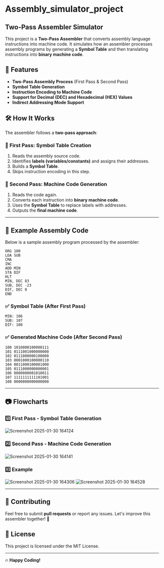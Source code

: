 # Assembly_simulator_project
## Two-Pass Assembler Simulator

This project is a **Two-Pass Assembler** that converts assembly language instructions into machine code. It simulates how an assembler processes assembly programs by generating a **Symbol Table** and then translating instructions into **binary machine code**.

## 🚀 Features

- **Two-Pass Assembly Process** (First Pass & Second Pass)
- **Symbol Table Generation**
- **Instruction Encoding to Machine Code**
- **Support for Decimal (DEC) and Hexadecimal (HEX) Values**
- **Indirect Addressing Mode Support**

## 🛠 How It Works

The assembler follows a **two-pass approach**:

### 🔹 First Pass: Symbol Table Creation

1. Reads the assembly source code.
2. Identifies **labels (variables/constants)** and assigns their addresses.
3. Builds a **Symbol Table**.
4. Skips instruction encoding in this step.

### 🔹 Second Pass: Machine Code Generation

1. Reads the code again.
2. Converts each instruction into **binary machine code**.
3. Uses the **Symbol Table** to replace labels with addresses.
4. Outputs the **final machine code**.

---

## 📜 Example Assembly Code

Below is a sample assembly program processed by the assembler:

```assembly
ORG 100
LDA SUB
CMA
INC
ADD MIN
STA DIF
HLT
MIN, DEC 83
SUB, DEC -23
DIF, DEC 0
END
```

### ✅ Symbol Table (After First Pass)

```
MIN: 106
SUB: 107
DIF: 108
```

### ✅ Generated Machine Code (After Second Pass)

```
100 1010000100000111
101 0111001000000000
102 0111000000100000
103 0001000100000110
104 0011000100001000
105 0111000000000001
106 0000000001010011
107 1111111111101001
108 0000000000000000
```

---

## 📷 Flowcharts

### **1️⃣ First Pass - Symbol Table Generation**
![Screenshot 2025-01-30 164124](https://github.com/user-attachments/assets/dd01fe6e-e8a0-4d23-b073-f4416b470810)


### **2️⃣ Second Pass - Machine Code Generation**
![Screenshot 2025-01-30 164141](https://github.com/user-attachments/assets/fbd85ac0-7c25-43fd-8698-446e8145645f)


### **3️⃣ Example**
![Screenshot 2025-01-30 164306](https://github.com/user-attachments/assets/dcd4aca0-d896-400f-ad85-2d067dc509ee)
![Screenshot 2025-01-30 164528](https://github.com/user-attachments/assets/56496ca9-8900-42c9-8d8c-c421fe3e2ee3)




---


## 🤝 Contributing

Feel free to submit **pull requests** or report any issues. Let's improve this assembler together! 🚀

## 📜 License

This project is licensed under the MIT License.

---

🔥 **Happy Coding!**

